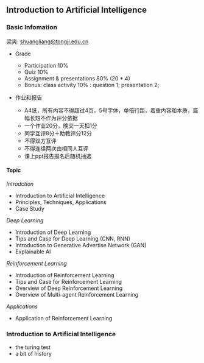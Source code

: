 ## Introduction to Artificial Intelligence 

### Basic Infomation

梁爽: shuangliang@tongji.edu.cn

* Grade
  + Participation                10%
  + Quiz                         10%
  + Assignment & presentations   80% (20 * 4)
  + Bonus: class activity        10% : question 1; presentation 2; 

* 作业和报告
  + A4纸，所有内容不得超过4页，5号字体，单倍行距，着重内容和本质，篇幅长短不作为评分依据
  + 一个作业20分，晚交一天扣1分
  + 同学互评8分＋助教评分12分
  + 不得双方互评
  + 不得连续两次由相同人互评
  + 课上ppt报告报名后随机抽选

#### Topic

*Introdction*
  + Introduction to Artificial Intelligence
  + Principles, Techniques, Applications
  + Case Study

*Deep Learning*
  + Introduction of Deep Learning
  + Tips and Case for Deep Learning (CNN, RNN)
  + Introduction to Generative Advertise Network (GAN)
  + Explainable Al

*Reinforcement Learning*
  + Introduction of Reinforcement Learning
  + Tips and Case for Reinforcement Learning
  + Overview of Deep Reinforcement Learning
  + Overview of Multi-agent Reinforcement Learning

*Applications*
  + Application of Reinforcement Learning

### Introduction to Artificial Intelligence

* the turing test
* a bit of history
